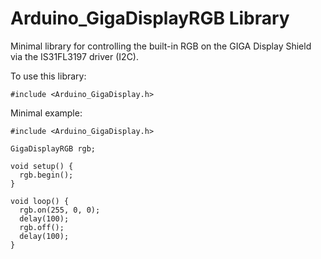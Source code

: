 # Arduino_GigaDisplayRGB Library

Minimal library for controlling the built-in RGB on the GIGA Display Shield via the IS31FL3197 driver (I2C).

To use this library:

```
#include <Arduino_GigaDisplay.h>
```


Minimal example:

```
#include <Arduino_GigaDisplay.h>

GigaDisplayRGB rgb;

void setup() {
  rgb.begin();
}

void loop() {
  rgb.on(255, 0, 0);
  delay(100);
  rgb.off();
  delay(100);
}
```
